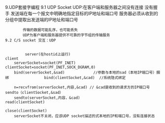 9.UDP套接字编程
    9.1 UDP Socket
        UDP:在客户端和服务器之间没有连接
            没有握手
            发送端在每一个报文中明确地指定目标的IP地址和端口号
            服务器必须从收到的分组中提取出发送端的IP地址和端口号

            传输的数据可能乱序，也可能丢失
            UDP为客户端和服务器提供不可靠的字节组的传输服务
    9.2 C/S socket 交互：UDP


             server(在hostid上运行)                                                                  client
        serverSocket=socket(PF_INET)                                                            clientSocket=socket(PF_INET,SOCK_DGRAM,0)
        bind(serverSocket,&sad)             //参数与本地的sad（本地IP端口号）捆绑                bind(clientSocket,&cad)  //系统隐式绑定

        n=recvfrom(serverSocket,内容,&cad) // &cad是收到的请求方的IP端口号                       sendto（clientSocket,&sad）
        sendto(serverSocket,内容，&cad)                                                         read(clientSocket)
                                                                                                close(clientSocket)
        serverSocket不关闭，应该UDP socket描述的式本地的IP和端口号，没有连接状态 